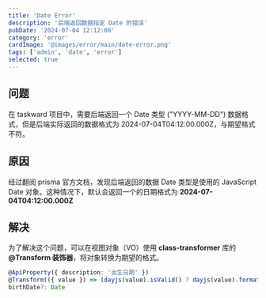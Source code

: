 ```yaml
---
title: 'Date Error'
description: '后端返回数据指定 Date 的错误'
pubDate: '2024-07-04 12:12:00'
category: 'error'
cardImage: '@images/error/main/date-error.png'
tags: ['admin', 'date', 'error']
selected: true
---
```


## 问题

在 taskward 项目中，需要后端返回一个 Date 类型 ("YYYY-MM-DD") 数据格式，但是后端实际返回的数据格式为 2024-07-04T04:12:00.000Z，与期望格式不符。

## 原因

经过翻阅 prisma 官方文档，发现后端返回的数据 Date 类型是使用的 JavaScript Date 对象。这种情况下，默认会返回一个的日期格式为 **2024-07-04T04:12:00.000Z**

## 解决

为了解决这个问题，可以在视图对象（VO）使用 **class-transformer** 库的 **@Transform 装饰器**，将对象转换为期望的格式。

```ts
@ApiProperty({ description: '出生日期' })
@Transform(({ value }) => (dayjs(value).isValid() ? dayjs(value).format('YYYY-MM-DD') : null))
birthDate?: Date
```
